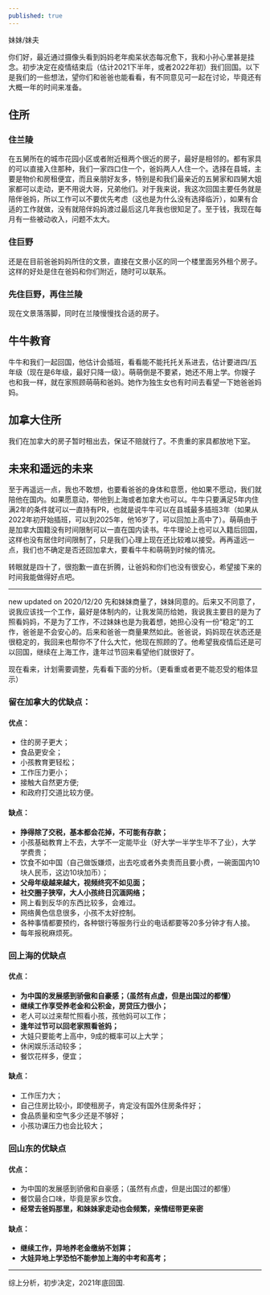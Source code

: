 ```yaml
---
published: true
---
```


妹妹/妹夫

你们好，最近通过摄像头看到妈妈老年痴呆状态每况愈下，我和小孙心里甚是挂念。初步决定在疫情结束后（估计2021下半年，或者2022年初）我们回国。以下是我们的一些想法，望你们和爸爸也能看看，有不同意见可一起在讨论，毕竟还有大概一年的时间来准备。

## 住所

### 住兰陵

在五舅所在的城市花园小区或者附近租两个很近的房子，最好是相邻的。都有家具的可以直接入住那种，我们一家四口住一个，爸妈两人人住一个。选择在县城，主要是物价和房租便宜，而且亲朋好友多，特别是和我们最亲近的五舅家和四舅大姐家都可以走动，更不用说大哥，兄弟他们。对于我来说，我这次回国主要任务就是陪伴爸妈，所以工作可以不要优先考虑（这也是为什么没有选择临沂），如果有合适的工作就做，没有就陪伴妈妈渡过最后这几年我也很知足了。至于钱，我现在每月有一些被动收入，问题不太大。

### 住巨野

还是在目前爸爸妈妈所住的文景，直接在文景小区的同一个楼里面另外租个房子。这样的好处是住在爸妈和你们附近，随时可以联系。

### 先住巨野，再住兰陵

现在文景落落脚，同时在兰陵慢慢找合适的房子。

## 牛牛教育

牛牛和我们一起回国，他估计会插班，看看能不能托托关系进去，估计要进四/五年级（现在是6年级，最好只降一级）。萌萌倒是不要紧，她还不用上学。你嫂子也和我一样，就在家照顾萌萌和爸妈。她作为独生女也有时间去看望一下她爸爸妈妈。

## 加拿大住所

我们在加拿大的房子暂时租出去，保证不赔就行了。不贵重的家具都放地下室。

## 未来和遥远的未来

至于再遥远一点，我也不敢想，也要看爸爸的身体和意愿，他如果不愿动，我们就陪他在国内。如果愿意动，带他到上海或者加拿大也可以。牛牛只要满足5年内住满2年的条件就可以一直持有PR，也就是说牛牛可以在县城最多插班3年（如果从2022年初开始插班，可以到2025年，他16岁了，可以回加上高中了）。萌萌由于是加拿大国籍没有时间限制可以一直在国内读书。牛牛理论上也可以入籍后回国，这样也没有居住时间限制了，只是我们心理上现在还比较难以接受。再再遥远一点，我们也不确定是否还回加拿大，要看牛牛和萌萌到时候的情况。


转眼就是四十了，很抱歉一直在折腾，让爸妈和你们也没有很安心，希望接下来的时间我能做得好点吧。

------

new updated on 2020/12/20
先和妹妹商量了，妹妹同意的。后来又不同意了，说我应该找一个工作，最好是体制内的，让我发简历给她，我说我主要目的是为了照看妈妈，不是为了工作，不过妹妹也是为我着想，她担心没有一份“稳定”的工作，爸爸是不会安心的。后来和爸爸一商量果然如此。爸爸说，妈妈现在状态还是很稳定的，我回来也帮你不了什么大忙，他现在照顾的了。他希望我疫情后还是可以回国，继续在上海工作，逢年过节回来看望他们就很好了。

现在看来，计划需要调整，先看看下面的分析。（更看重或者更不能忍受的粗体显示）

### 留在加拿大的优缺点：

#### 优点：

- 住的房子更大；
- 食品更安全；
- 小孩教育更轻松；
- 工作压力更小；
- 接触大自然更方便;
- 和政府打交道比较方便。

#### 缺点：

- **挣得除了交税，基本都会花掉，不可能有存款；**
- 小孩基础教育上不去，大学不一定能毕业（好大学一半学生毕不了业），大学学费贵；
- 饮食不如中国（自己做饭嫌烦，出去吃或者外卖贵而且要小费，一碗面国内10块人民币，这边10块加币）；
- **父母年级越来越大，视频终究不如见面；**
- **社交圈子狭窄，大人小孩终日沉湎网络；**
- 网上看到反华的东西比较多，会难过。
- 网络黄色信息很多，小孩不太好控制。
- 各种事情都要预约，各种银行等服务行业的电话都要等20多分钟才有人接。
- 每年报税麻烦死。


### 回上海的优缺点

#### 优点：

- **为中国的发展感到骄傲和自豪感；（虽然有点虚，但是出国过的都懂）**
- **继续工作享受养老金和公积金，房贷压力很小；**
- 老人可以过来帮忙照看小孩，孩他妈可以工作；
- **逢年过节可以回老家照看爸妈；**
- 大娃只要能考上高中，9成的概率可以上大学；
- 休闲娱乐活动较多；
- 餐饮花样多，便宜；

#### 缺点：

- 工作压力大；
- 自己住房比较小，即使租房子，肯定没有国外住房条件好；
- 食品质量和空气多少还是不够好；
- 小孩功课压力也会比较大；

### 回山东的优缺点

#### 优点：

- 为中国的发展感到骄傲和自豪感；（虽然有点虚，但是出国过的都懂）
- 餐饮最合口味，毕竟是家乡饮食。
- **经常去爸妈那里，和妹妹家走动也会频繁，亲情纽带更亲密**

#### 缺点：

- **继续工作，异地养老金缴纳不划算；**
- **大娃异地上学恐怕不能参加上海的中考和高考；**

-----

综上分析，初步决定，2021年底回国.

